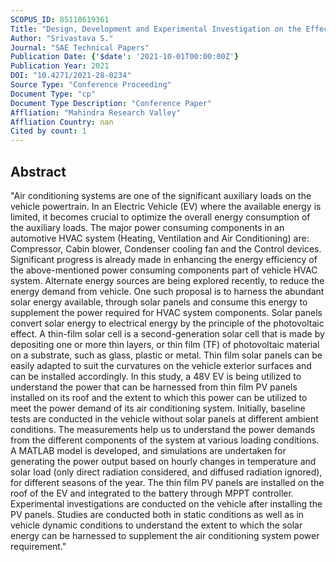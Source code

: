 ```yaml
---
SCOPUS_ID: 85118619361
Title: "Design, Development and Experimental Investigation on the Effect of HVAC Power Consumption in Electric Vehicle Integrated with Thin Film Solar PV Panels"
Author: "Srivastava S."
Journal: "SAE Technical Papers"
Publication Date: {'$date': '2021-10-01T00:00:00Z'}
Publication Year: 2021
DOI: "10.4271/2021-28-0234"
Source Type: "Conference Proceeding"
Document Type: "cp"
Document Type Description: "Conference Paper"
Affliation: "Mahindra Research Valley"
Affliation Country: nan
Cited by count: 1
---
```


## Abstract
"Air conditioning systems are one of the significant auxiliary loads on the vehicle powertrain. In an Electric Vehicle (EV) where the available energy is limited, it becomes crucial to optimize the overall energy consumption of the auxiliary loads. The major power consuming components in an automotive HVAC system (Heating, Ventilation and Air Conditioning) are: Compressor, Cabin blower, Condenser cooling fan and the Control devices. Significant progress is already made in enhancing the energy efficiency of the above-mentioned power consuming components part of vehicle HVAC system. Alternate energy sources are being explored recently, to reduce the energy demand from vehicle. One such proposal is to harness the abundant solar energy available, through solar panels and consume this energy to supplement the power required for HVAC system components. Solar panels convert solar energy to electrical energy by the principle of the photovoltaic effect. A thin-film solar cell is a second-generation solar cell that is made by depositing one or more thin layers, or thin film (TF) of photovoltaic material on a substrate, such as glass, plastic or metal. Thin film solar panels can be easily adapted to suit the curvatures on the vehicle exterior surfaces and can be installed accordingly. In this study, a 48V EV is being utilized to understand the power that can be harnessed from thin film PV panels installed on its roof and the extent to which this power can be utilized to meet the power demand of its air conditioning system. Initially, baseline tests are conducted in the vehicle without solar panels at different ambient conditions. The measurements help us to understand the power demands from the different components of the system at various loading conditions. A MATLAB model is developed, and simulations are undertaken for generating the power output based on hourly changes in temperature and solar load (only direct radiation considered, and diffused radiation ignored), for different seasons of the year. The thin film PV panels are installed on the roof of the EV and integrated to the battery through MPPT controller. Experimental investigations are conducted on the vehicle after installing the PV panels. Studies are conducted both in static conditions as well as in vehicle dynamic conditions to understand the extent to which the solar energy can be harnessed to supplement the air conditioning system power requirement."
